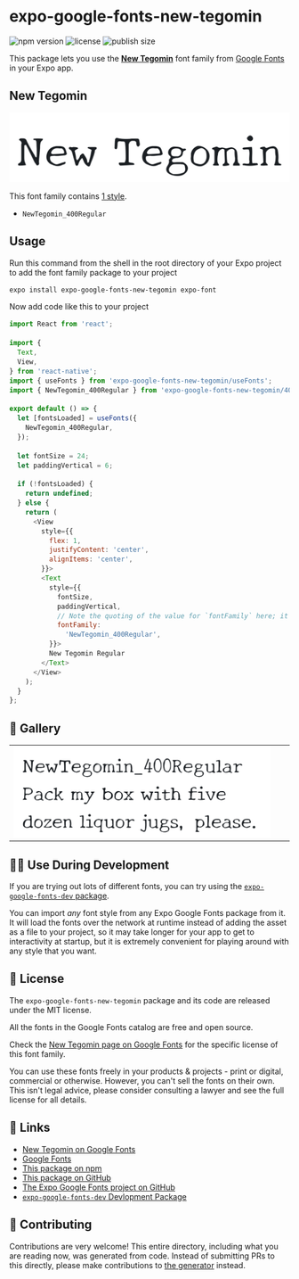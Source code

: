 # expo-google-fonts-new-tegomin

![npm version](https://flat.badgen.net/npm/v/expo-google-fonts-new-tegomin)
![license](https://flat.badgen.net/github/license/expo/google-fonts)
![publish size](https://flat.badgen.net/packagephobia/install/expo-google-fonts-new-tegomin)

This package lets you use the [**New Tegomin**](https://fonts.google.com/specimen/New+Tegomin) font family from [Google Fonts](https://fonts.google.com/) in your Expo app.

## New Tegomin

![New Tegomin](./font-family.png)

This font family contains [1 style](#-gallery).

- `NewTegomin_400Regular`

## Usage

Run this command from the shell in the root directory of your Expo project to add the font family package to your project
```sh
expo install expo-google-fonts-new-tegomin expo-font
```

Now add code like this to your project
```js
import React from 'react';

import {
  Text,
  View,
} from 'react-native';
import { useFonts } from 'expo-google-fonts-new-tegomin/useFonts';
import { NewTegomin_400Regular } from 'expo-google-fonts-new-tegomin/400Regular';

export default () => {
  let [fontsLoaded] = useFonts({
    NewTegomin_400Regular,
  });

  let fontSize = 24;
  let paddingVertical = 6;

  if (!fontsLoaded) {
    return undefined;
  } else {
    return (
      <View
        style={{
          flex: 1,
          justifyContent: 'center',
          alignItems: 'center',
        }}>
        <Text
          style={{
            fontSize,
            paddingVertical,
            // Note the quoting of the value for `fontFamily` here; it expects a string!
            fontFamily:
              'NewTegomin_400Regular',
          }}>
          New Tegomin Regular
        </Text>
      </View>
    );
  }
};

```

## 🔡 Gallery


||||
|-|-|-|
|![NewTegomin_400Regular](.//400Regular/NewTegomin_400Regular.ttf.png)||||


## 👩‍💻 Use During Development

If you are trying out lots of different fonts, you can try using the [`expo-google-fonts-dev` package](https://github.com/freeboub/google-fonts/tree/master/font-packages/dev#readme).

You can import *any* font style from any Expo Google Fonts package from it. It will load the fonts
over the network at runtime instead of adding the asset as a file to your project, so it may take longer
for your app to get to interactivity at startup, but it is extremely convenient
for playing around with any style that you want.

## 📖 License

The `expo-google-fonts-new-tegomin` package and its code are released under the MIT license.

All the fonts in the Google Fonts catalog are free and open source.

Check the [New Tegomin page on Google Fonts](https://fonts.google.com/specimen/New+Tegomin) for the specific license of this font family.

You can use these fonts freely in your products & projects - print or digital, commercial or otherwise. However, you can't sell the fonts on their own. This isn't legal advice, please consider consulting a lawyer and see the full license for all details.

## 🔗 Links

- [New Tegomin on Google Fonts](https://fonts.google.com/specimen/New+Tegomin)
- [Google Fonts](https://fonts.google.com/)
- [This package on npm](https://www.npmjs.com/package/expo-google-fonts-new-tegomin)
- [This package on GitHub](https://github.com/freeboub/google-fonts/tree/master/font-packages/new-tegomin)
- [The Expo Google Fonts project on GitHub](https://github.com/freeboub/google-fonts)
- [`expo-google-fonts-dev` Devlopment Package](https://github.com/freeboub/google-fonts/tree/master/font-packages/dev)

## 🤝 Contributing

Contributions are very welcome! This entire directory, including what you are reading now, was generated from code. Instead of submitting PRs to this directly, please make contributions to [the generator](https://github.com/freeboub/google-fonts/tree/master/packages/generator) instead.
